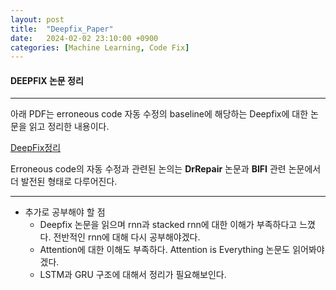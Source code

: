 ```yaml
---
layout: post
title:  "Deepfix_Paper"
date:   2024-02-02 23:10:00 +0900
categories: [Machine Learning, Code Fix]
---
```

#### DEEPFIX 논문 정리

****

아래 PDF는 erroneous code 자동 수정의 baseline에 해당하는 Deepfix에 대한 논문을 읽고 정리한 내용이다.

[DeepFix정리](../assets/pdf/Deepfix_study.pdf)

Erroneous code의 자동 수정과 관련된 논의는 **DrRepair** 논문과 **BIFI** 관련 논문에서 더 발전된 형태로 다루어진다.

****

* 추가로 공부해야 할 점
  * Deepfix 논문을 읽으며 rnn과 stacked rnn에 대한 이해가 부족하다고 느꼈다. 전반적인 rnn에 대해 다시 공부해야겠다.
  * Attention에 대한 이해도 부족하다. Attention is Everything 논문도 읽어봐야겠다.
  * LSTM과 GRU 구조에 대해서 정리가 필요해보인다.

